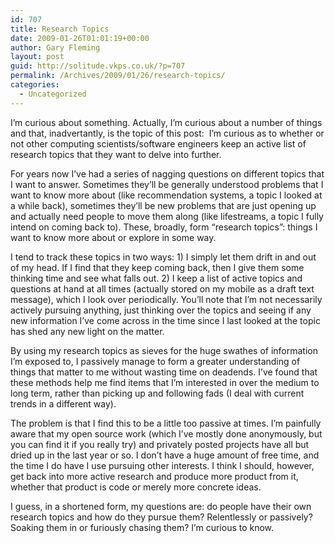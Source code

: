 ```yaml
---
id: 707
title: Research Topics
date: 2009-01-26T01:01:19+00:00
author: Gary Fleming
layout: post
guid: http://solitude.vkps.co.uk/?p=707
permalink: /Archives/2009/01/26/research-topics/
categories:
  - Uncategorized
---
```

I&#8217;m curious about something. Actually, I&#8217;m curious about a number of things and that, inadvertantly, is the topic of this post:  I&#8217;m curious as to whether or not other computing scientists/software engineers keep an active list of research topics that they want to delve into further.

For years now I&#8217;ve had a series of nagging questions on different topics that I want to answer. Sometimes they&#8217;ll be generally understood problems that I want to know more about (like recommendation systems, a topic I looked at a while back), sometimes they&#8217;ll be new problems that are just opening up and actually need people to move them along (like lifestreams, a topic I fully intend on coming back to). These, broadly, form &#8220;research topics&#8221;: things I want to know more about or explore in some way.

I tend to track these topics in two ways: 1) I simply let them drift in and out of my head. If I find that they keep coming back, then I give them some thinking time and see what falls out. 2) I keep a list of active topics and questions at hand at all times (actually stored on my mobile as a draft text message), which I look over periodically. You&#8217;ll note that I&#8217;m not necessarily actively pursuing anything, just thinking over the topics and seeing if any new information I&#8217;ve come across in the time since I last looked at the topic has shed any new light on the matter.

By using my research topics as sieves for the huge swathes of information I&#8217;m exposed to, I passively manage to form a greater understanding of things that matter to me without wasting time on deadends. I&#8217;ve found that these methods help me find items that I&#8217;m interested in over the medium to long term, rather than picking up and following fads (I deal with current trends in a different way).

The problem is that I find this to be a little too passive at times. I&#8217;m painfully aware that my open source work (which I&#8217;ve mostly done anonymously, but you can find it if you really try) and privately posted projects have all but dried up in the last year or so. I don&#8217;t have a huge amount of free time, and the time I do have I use pursuing other interests. I think I should, however, get back into more active research and produce more product from it, whether that product is code or merely more concrete ideas.

I guess, in a shortened form, my questions are: do people have their own research topics and how do they pursue them? Relentlessly or passively? Soaking them in or furiously chasing them? I&#8217;m curious to know.